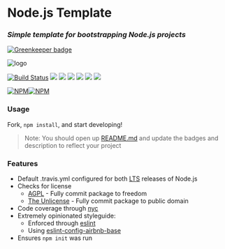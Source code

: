 # Node.js Template
### _Simple template for bootstrapping Node.js projects_

[![Greenkeeper badge](https://badges.greenkeeper.io/retrohacker/le-storjshare-dns.svg)](https://greenkeeper.io/)

![logo](./.github/logo.png)

[![Build Status](https://travis-ci.org/retrohacker/notreallyapackage.png?branch=master)](https://travis-ci.org/retrohacker/notreallyapackage)
![](https://img.shields.io/github/issues/retrohacker/notreallyapackage.svg)
![](https://img.shields.io/npm/dm/notreallyapackage.svg)
![](https://img.shields.io/npm/dt/notreallyapackage.svg)
![](https://img.shields.io/npm/v/notreallyapackage.svg)
![](https://img.shields.io/npm/l/notreallyapackage.svg)
![](https://img.shields.io/twitter/url/https/github.com/retrohacker/notreallyapackage.svg?style=social)

[![NPM](https://nodei.co/npm/notreallyapackage.png?downloads=true&downloadRank=true&stars=true)](https://nodei.co/npm/notreallyapackage/)[![NPM](https://nodei.co/npm-dl/notreallyapackage.png?months=9&height=3)](https://nodei.co/npm/notreallyapackage/)

### Usage

Fork, `npm install`, and start developing!

> Note: You should open up [README.md](./README.md) and update the badges and description to reflect your project

### Features

* Default .travis.yml configured for both [LTS](https://github.com/nodejs/LTS) releases of Node.js
* Checks for license
  * [AGPL](https://choosealicense.com/licenses/agpl-3.0/) - Fully commit package to freedom
  * [The Unlicense](https://choosealicense.com/licenses/unlicense/) - Fully commit package to public domain
* Code coverage through [nyc](https://www.npmjs.com/package/nyc)
* Extremely opinionated styleguide:
  * Enforced through [eslint](http://eslint.org)
  * Using [eslint-config-airbnb-base](http://www.npmjs.com/package/eslint-config-airbnb-base)
* Ensures `npm init` was run
